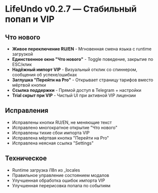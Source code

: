 # LifeUndo v0.2.7 — Стабильный попап и VIP

## Что нового
- **Живое переключение RU/EN** - Мгновенная смена языка с runtime загрузкой
- **Единственное окно "Что нового"** - Toggle поведение, закрытие по ESC/клик
- **Надёжный импорт VIP** - Визуальный отклик со спиннером, сообщения об успехе/ошибках
- **Заглушка "Перейти на Pro"** - Открывает страницу тарифов вместо мёртвой кнопки
- **Ссылка поддержки** - Прямой доступ в Telegram + настройки
- **Trial скрыт при VIP** - Чистый UI при активной VIP лицензии

## Исправления
- Исправлены кнопки RU/EN, не меняющие текст
- Исправлено многократное открытие "Что нового"
- Исправлены тихие сбои импорта VIP
- Исправлена мёртвая кнопка "Перейти на Pro"
- Исправлена неясная ссылка "Settings"

## Техническое
- Runtime загрузка i18n из _locales
- Правильное управление состоянием модалов
- Улучшенная обработка ошибок импорта VIP
- Улучшенная перерисовка попапа по событиям










